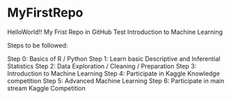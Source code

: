 # MyFirstRepo
HelloWorld!! My Frist Repo in GitHub
Test
Introduction to Machine Learning

Steps to be followed:

Step 0: Basics of R / Python
Step 1: Learn basic Descriptive and Inferential Statistics
Step 2: Data Exploration / Cleaning / Preparation
Step 3: Introduction to Machine Learning
Step 4: Participate in Kaggle Knowledge competition
Step 5: Advanced Machine Learning
Step 6: Participate in main stream Kaggle Competition
